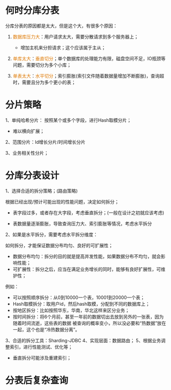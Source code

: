 # 何时分库分表

分库分表的原因都是太大，但是这个大，有很多个原因：

1. <font color="#de7802">数据库压力大</font>：用户请求太大，需要分散请求到多个服务器上；
	- 增加主机来分担请求；这个应该属于主从；

2. <font color="#de7802">单库太大</font>：<font color="#de7802">垂直切分</font>；单个数据库的处理能力有限，磁盘空间不足，IO瓶颈等问题，需要切分为多个小库；

3. <font color="#de7802">单表太大</font>：<font color="#de7802">水平切分</font>；索引膨胀(索引文件随着数据量增加不断膨胀)，查询超时，需要且分为多个更小的表；
  

# 分片策略

1、单纯哈希分片：
按照某个或多个字段，进行Hash取模分片；

- 难以横向扩展；

  

2、范围分片：Id增长分片/时间增长分片

  

3、业务相关性分片；

  

# 分库分表设计

1、选择合适的拆分策略；(路由策略)

根据已经出现/预计可能出现的性能问题，决定如何拆分；

- 表字段过多，或者存在大字段，考虑垂直拆分；(一般在设计之初就应该考虑)

- 表数据量逐渐膨胀，导致查询压力大、索引膨胀等情况，考虑水平拆分

  

2、如果是水平拆分，需要考虑水平拆分维度：

如何拆分，才能保证数据分布均匀、良好的可扩展性；
- 数据分布均匀：拆分的目的就是提高并发性能，如果数据分布不均匀，就会影响性能；
- 可扩展性：拆分之后，应当在满足业务增长的同时，能够有良好扩展性，可维护性；

  

例如：
- 可以按照顺序拆分：从0到10000一个表，10001到20000一个表；
- Hash取模拆分：取用户id，然后hash取模，分配到不同的数据库上；
- 按地区拆分：比如按照华东，华南，华北这样来区分业务；
- 按时间拆分：将6个月前，甚至一年前的数据切出去放到另外的一张表，因为随着时间流逝，这些表的数据 被查询的概率变小，所以没必要和“热数据”放在一起，这个也是“冷热数据分离”。

3、合适的拆分工具：Sharding-JDBC
4、实现层面：数据路由；
5、根据业务调整索引，进行性能测试、优化等；
- 垂直拆分可能涉及重建索引；

  

# 分表后复杂查询

  